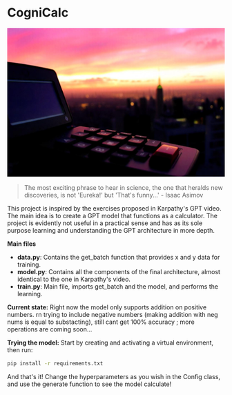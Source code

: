 # CogniCalc

![CalcIm](calc.jpeg)


> The most exciting phrase to hear in science, the one that heralds new discoveries, is not 'Eureka!' but 'That's funny...' - Isaac Asimov

This project is inspired by the exercises proposed in Karpathy's GPT video. The main idea is to create a GPT model that functions as a calculator. The project is evidently not useful in a practical sense and has as its sole purpose learning and understanding the GPT architecture in more depth.

**Main files**

- **data.py**: Contains the get_batch function that provides x and y data for training.
- **model.py**: Contains all the components of the final architecture, almost identical to the one in Karpathy's video.
- **train.py**: Main file, imports get_batch and the model, and performs the learning.

**Current state:**
Right now the model only supports addition on positive numbers. rn trying to include negative numbers (making addition with neg nums is equal to substacting), still cant get 100% accuracy ; more operations are coming soon...

**Trying the model:**
Start by creating and activating a virtual environment, then run:
```bash
pip install -r requirements.txt
```
And that's it!
Change the hyperparameters as you wish in the Config class, and use the generate function to see the model calculate!